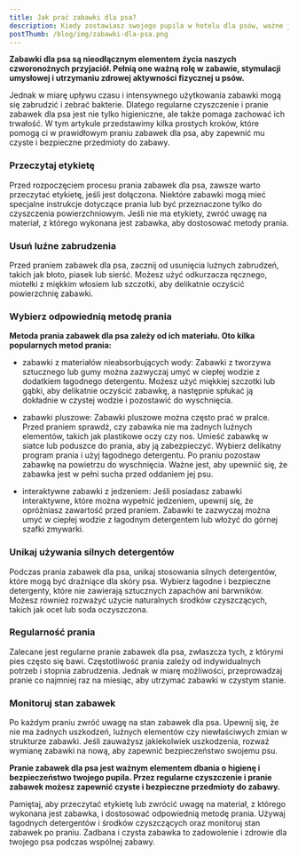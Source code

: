 ```yaml
---
title: Jak prać zabawki dla psa?
description: Kiedy zostawiasz swojego pupila w hotelu dla psów, ważne jest, aby zapewnić mu jak najbardziej komfortowe i bezpieczne środowisko. Oto kilka zasad, które pomogą zapewnić twojemu psu udany pobyt
postThumb: /blog/img/zabawki-dla-psa.png
---
```


**Zabawki dla psa są nieodłącznym elementem życia naszych czworonożnych przyjaciół. Pełnią one ważną rolę w zabawie, stymulacji umysłowej i utrzymaniu zdrowej aktywności fizycznej u psów.** 

Jednak w miarę upływu czasu i intensywnego użytkowania zabawki mogą się zabrudzić i zebrać bakterie. Dlatego regularne czyszczenie i pranie zabawek dla psa jest nie tylko higieniczne, ale także pomaga zachować ich trwałość. W tym artykule przedstawimy kilka prostych kroków, które pomogą ci w prawidłowym praniu zabawek dla psa, aby zapewnić mu czyste i bezpieczne przedmioty do zabawy.

### Przeczytaj etykietę

Przed rozpoczęciem procesu prania zabawek dla psa, zawsze warto przeczytać etykietę, jeśli jest dołączona. Niektóre zabawki mogą mieć specjalne instrukcje dotyczące prania lub być przeznaczone tylko do czyszczenia powierzchniowym. Jeśli nie ma etykiety, zwróć uwagę na materiał, z którego wykonana jest zabawka, aby dostosować metody prania.

### Usuń luźne zabrudzenia
    
Przed praniem zabawek dla psa, zacznij od usunięcia luźnych zabrudzeń, takich jak błoto, piasek lub sierść. Możesz użyć odkurzacza ręcznego, miotełki z miękkim włosiem lub szczotki, aby delikatnie oczyścić powierzchnię zabawki.

### Wybierz odpowiednią metodę prania

**Metoda prania zabawek dla psa zależy od ich materiału. Oto kilka popularnych metod prania:**

- zabawki z materiałów nieabsorbujących wody: Zabawki z tworzywa sztucznego lub gumy można zazwyczaj umyć w ciepłej wodzie z dodatkiem łagodnego detergentu. Możesz użyć miękkiej szczotki lub gąbki, aby delikatnie oczyścić zabawkę, a następnie spłukać ją dokładnie w czystej wodzie i pozostawić do wyschnięcia.

- zabawki pluszowe: Zabawki pluszowe można często prać w pralce. Przed praniem sprawdź, czy zabawka nie ma żadnych luźnych elementów, takich jak plastikowe oczy czy nos. Umieść zabawkę w siatce lub poduszce do prania, aby ją zabezpieczyć. Wybierz delikatny program prania i użyj łagodnego detergentu. Po praniu pozostaw zabawkę na powietrzu do wyschnięcia. Ważne jest, aby upewniić się, że zabawka jest w pełni sucha przed oddaniem jej psu.

- interaktywne zabawki z jedzeniem: Jeśli posiadasz zabawki interaktywne, które można wypełnić jedzeniem, upewnij się, że opróżniasz zawartość przed praniem. Zabawki te zazwyczaj można umyć w ciepłej wodzie z łagodnym detergentem lub włożyć do górnej szafki zmywarki.

### Unikaj używania silnych detergentów

Podczas prania zabawek dla psa, unikaj stosowania silnych detergentów, które mogą być drażniące dla skóry psa. Wybierz łagodne i bezpieczne detergenty, które nie zawierają sztucznych zapachów ani barwników. Możesz również rozważyć użycie naturalnych środków czyszczących, takich jak ocet lub soda oczyszczona.

### Regularność prania

Zalecane jest regularne pranie zabawek dla psa, zwłaszcza tych, z którymi pies często się bawi. Częstotliwość prania zależy od indywidualnych potrzeb i stopnia zabrudzenia. Jednak w miarę możliwości, przeprowadzaj pranie co najmniej raz na miesiąc, aby utrzymać zabawki w czystym stanie.

### Monitoruj stan zabawek

Po każdym praniu zwróć uwagę na stan zabawek dla psa. Upewnij się, że nie ma żadnych uszkodzeń, luźnych elementów czy niewłaściwych zmian w strukturze zabawki. Jeśli zauważysz jakiekolwiek uszkodzenia, rozważ wymianę zabawki na nową, aby zapewnić bezpieczeństwo swojemu psu.

**Pranie zabawek dla psa jest ważnym elementem dbania o higienę i bezpieczeństwo twojego pupila. Przez regularne czyszczenie i pranie zabawek możesz zapewnić czyste i bezpieczne przedmioty do zabawy.** 

Pamiętaj, aby przeczytać etykietę lub zwrócić uwagę na materiał, z którego wykonana jest zabawka, i dostosować odpowiednią metodę prania. Używaj łagodnych detergentów i środków czyszczących oraz monitoruj stan zabawek po praniu. Zadbana i czysta zabawka to zadowolenie i zdrowie dla twojego psa podczas wspólnej zabawy.